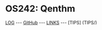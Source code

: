---
---

# OS242: Qenthm

[LOG](TXT/mylog.txt) --- [GitHub](https://github.com/Qenthm/os242/) --- [LINKS](LINKS/) --- [TIPS] (TIPS/)
